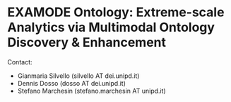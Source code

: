 # EXAMODE Ontology: Extreme-scale Analytics via Multimodal Ontology Discovery & Enhancement

Contact:

* Gianmaria Silvello (silvello AT dei.unipd.it)
* Dennis Dosso (dosso AT dei.unipd.it)
* Stefano Marchesin (stefano.marchesin AT unipd.it)
